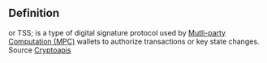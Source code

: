 ## Definition

or TSS; is a type of digital signature protocol used by [Mutli-party Computation (MPC)](https://cryptoapis.io/products/wallet-as-a-service/mpc) wallets to authorize transactions or key state changes.\
Source [Cryptoapis](https://cryptoapis.io/blog/78-what-is-the-threshold-signature-scheme)
